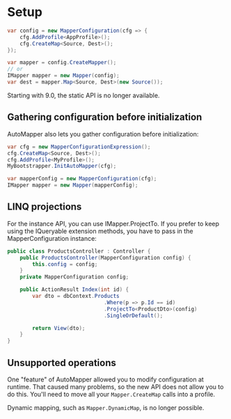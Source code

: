 # Setup

```c#
var config = new MapperConfiguration(cfg => {
    cfg.AddProfile<AppProfile>();
    cfg.CreateMap<Source, Dest>();
});

var mapper = config.CreateMapper();
// or
IMapper mapper = new Mapper(config);
var dest = mapper.Map<Source, Dest>(new Source());
```

Starting with 9.0, the static API is no longer available.

## Gathering configuration before initialization

AutoMapper also lets you gather configuration before initialization:

```c#
var cfg = new MapperConfigurationExpression();
cfg.CreateMap<Source, Dest>();
cfg.AddProfile<MyProfile>();
MyBootstrapper.InitAutoMapper(cfg);

var mapperConfig = new MapperConfiguration(cfg);
IMapper mapper = new Mapper(mapperConfig);

```

## LINQ projections

For the instance API, you can use IMapper.ProjectTo. If you prefer to keep using the IQueryable extension methods, you
have to pass in the MapperConfiguration instance:

```c#
public class ProductsController : Controller {
    public ProductsController(MapperConfiguration config) {
        this.config = config;
    }
    private MapperConfiguration config;

    public ActionResult Index(int id) {
        var dto = dbContext.Products
                               .Where(p => p.Id == id)
                               .ProjectTo<ProductDto>(config)
                               .SingleOrDefault();

        return View(dto);
    }    
}
```

## Unsupported operations

One "feature" of AutoMapper allowed you to modify configuration at runtime. That caused many problems, so the new API
does not allow you to do this. You'll need to move all your `Mapper.CreateMap` calls into a profile.

Dynamic mapping, such as `Mapper.DynamicMap`, is no longer possible.